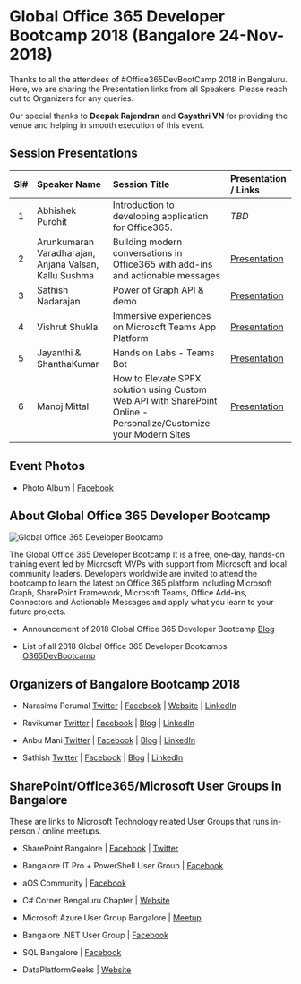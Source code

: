 # Global Office 365 Developer Bootcamp 2018 (Bangalore 24-Nov-2018)

Thanks to all the attendees of #Office365DevBootCamp 2018 in Bengaluru.  Here, we are sharing the Presentation links from all Speakers. Please reach out to Organizers for any queries.

Our special thanks to <b>Deepak Rajendran</b> and <b>Gayathri VN</b> for providing the venue and helping in smooth execution of this event.  



## Session Presentations

| Sl# | Speaker Name | Session Title | Presentation / Links |
|:---:|:-----------|:---------|:------------|
| 1 | Abhishek Purohit | Introduction to developing application for Office365. | <i>TBD</i> |
| 2 |  Arunkumaran Varadharajan, Anjana Valsan, Kallu Sushma | Building modern conversations in Office365 with add-ins and actionable messages | [Presentation](https://github.com/mstechcomin/office365dev-bootcamp-2018-blr/blob/master/docs/Building%20modern%20conversations%20in%20Office365%20with%20add-ins%20and%20actionable%20messages%20-%20Arun%20Varadharajan%2C%20Kallu%20Sushma%2C%20Anjana%20Valsan.pdf  "Presentation")  |
| 3 | Sathish Nadarajan | Power of Graph API & demo | [Presentation](https://github.com/mstechcomin/office365dev-bootcamp-2018-blr/blob/master/docs/Power%20of%20Graph%20API%20-%20Sathish%20Nadarajan.pptx?raw=true  "Presentation")  |
| 4 | Vishrut Shukla | Immersive experiences on Microsoft Teams App Platform | [Presentation](https://github.com/mstechcomin/office365dev-bootcamp-2018-blr/blob/master/docs/Immersive%20experiences%20on%20Microsoft%20Teams%20App%20Platform%20-%20Vishrut%20Shukla.pdf  "Presentation")  |
| 5 |  Jayanthi & ShanthaKumar | Hands on Labs - Teams Bot | [Presentation](https://github.com/mstechcomin/office365dev-bootcamp-2018-blr/blob/master/docs/Teams%20Bot%20Hands%20on%20Lab%20-%20Jayanthi%20&%20ShanthaKumar.pptx?raw=true "Presentation")  |
| 6 | Manoj Mittal | How to Elevate SPFX solution using Custom Web API with SharePoint Online - Personalize/Customize your Modern Sites | [Presentation](https://github.com/mstechcomin/office365dev-bootcamp-2018-blr/blob/master/docs/Elevate%20SPFX%20solution%20-%20Manoj%20Mittal.pptx?raw=true "Presentation")  |


## Event Photos
* Photo Album | [Facebook](https://www.facebook.com/media/set/?set=oa.2197286847180756 "Facebook") 

## About Global Office 365 Developer Bootcamp

![Global Office 365 Developer Bootcamp](https://raw.githubusercontent.com/mstechcomin/office365dev-bootcamp-2018-blr/master/images/BootCamp-Logo-Light.png "Global Office 365 Developer Bootcamp Logo")

The Global Office 365 Developer Bootcamp It is a free, one-day, hands-on training event led by Microsoft MVPs with support from Microsoft and local community leaders. Developers worldwide are invited to attend the bootcamp to learn the latest on Office 365 platform including Microsoft Graph, SharePoint Framework, Microsoft Teams, Office Add-ins, Connectors and Actionable Messages and apply what you learn to your future projects.
 
* Announcement of 2018 Global Office 365 Developer Bootcamp [Blog](https://developer.microsoft.com/en-us/office/blogs/2018-global-office-365-developer-bootcamp/ "Office Dev Team Blog")

* List of all 2018 Global Office 365 Developer Bootcamps  [O365DevBootcamp](http://aka.ms/O365DevBootcamp "http://aka.ms/O365DevBootcamp")

## Organizers of Bangalore Bootcamp 2018

* Narasima Perumal [Twitter](https://twitter.com/narasimaperumal "Twitter - Narasima Perumal") | [Facebook](https://www.facebook.com/narasima.perumal "Facebook - Narasima Perumal") | [Website](https://www.jijitechnologies.com "Website - Narasima Perumal") | [LinkedIn](https://www.linkedin.com/in/narasimaperumal  "LinkedIn - Narasima Perumal")

* Ravikumar [Twitter](https://twitter.com/ShakthiRavi "Twitter - Ravikumar") | [Facebook](https://www.facebook.com/profile.php?id=100001778126564 "Facebook - Ravikumar") | [Blog](https://www.anywherexchange.com "Blog - Ravikumar") | [LinkedIn](https://www.linkedin.com/in/ravikumar-sathyamurthy "LinkedIn - Ravikumar")


* Anbu Mani [Twitter](https://twitter.com/Anbu_Mani27 "Twitter - Anbu Mani") | [Facebook](https://www.facebook.com/AnbuMani27 "Facebook - Anbu Mani") | [Blog](https://xmonkeys360.com  "Blog - Anbu Mani") | [LinkedIn](https://www.linkedin.com/in/anbumani27 "LinkedIn - Anbu Mani")

* Sathish [Twitter](https://twitter.com/contactsathish "Twitter - Sathish") | [Facebook](https://www.facebook.com/nadarajan.sathish "Facebook - Sathish") | [Blog](http://www.sharepointpals.com/ "Blog - Sathish") | [LinkedIn](https://www.linkedin.com/in/sathishnadarajan "LinkedIn - Sathish")


## SharePoint/Office365/Microsoft User Groups in Bangalore
These are links to Microsoft Technology related User Groups that runs in-person / online meetups.
* SharePoint Bangalore | [Facebook](https://www.facebook.com/groups/spbangalore/ "Facebook") | [Twitter](https://twitter.com/spbangalore "Twitter")

* Bangalore IT Pro + PowerShell User Group | [Facebook](https://www.facebook.com/groups/psbug/ "Facebook")

* aOS Community | [Facebook](https://www.facebook.com/aosComm/ "Facebook")

* C# Corner Bengaluru Chapter | [Website](https://www.c-sharpcorner.com/chapters/bengaluru-chapter "C# Corner Bengaluru Chapter")

* Microsoft Azure User Group Bangalore | [Meetup](https://www.meetup.com/Microsoft-Azure-Bangalore/  "Meetup")

* Bangalore .NET User Group | [Facebook](https://www.facebook.com/groups/BDotNet/  "Facebook")

* SQL Bangalore | [Facebook](https://www.facebook.com/groups/SQLBangalore/   "Facebook")

* DataPlatformGeeks | [Website](http://www.dataplatformgeeks.com/ "Website")
